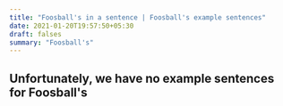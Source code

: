 ```yaml
---
title: "Foosball's in a sentence | Foosball's example sentences"
date: 2021-01-20T19:57:50+05:30
draft: falses
summary: "Foosball's"
---
```

## Unfortunately, we have no example sentences for Foosball's                 
